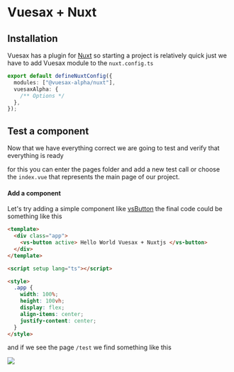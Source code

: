 # Vuesax + Nuxt

<card>

## Installation

Vuesax has a plugin for [Nuxt](https://nuxt.com) so starting a project is relatively quick just we have to add Vuesax module to the `nuxt.config.ts`

  <command>

```ts
export default defineNuxtConfig({
  modules: ["@vuesax-alpha/nuxt"],
  vuesaxAlpha: {
    /** Options */
  },
});
```

  </command>

</card>

<card>

## Test a component

Now that we have everything correct we are going to test and verify that everything is ready

for this you can enter the pages folder and add a new test call or choose the `index.vue` that represents the main page of our project.

#### Add a component

Let's try adding a simple component like [vsButton](/components/) the final code could be something like this

```html
<template>
  <div class="app">
    <vs-button active> Hello World Vuesax + Nuxtjs </vs-button>
  </div>
</template>

<script setup lang="ts"></script>

<style>
  .app {
    width: 100%;
    height: 100vh;
    display: flex;
    align-items: center;
    justify-content: center;
  }
</style>
```

and if we see the page `/test` we find something like this

  <img src="/nuxt-test-app.png" >
</card>
